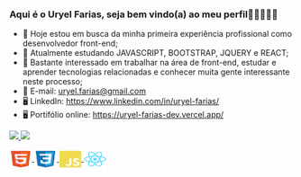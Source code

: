### Aqui é o Uryel Farias, seja bem vindo(a) ao meu perfil👋🏻👨🏻‍💻

- 🔭 Hoje estou em busca da minha primeira experiência profissional como desenvolvedor front-end; 
- 🌱 Atualmente estudando JAVASCRIPT, BOOTSTRAP, JQUERY e REACT;
- 💬 Bastante interessado em trabalhar na área de front-end, estudar e aprender tecnologias relacionadas e conhecer muita gente interessante neste processo;  
- 📧 E-mail: uryel.farias@gmail.com 
- ️🖥 LinkedIn: https://www.linkedin.com/in/uryel-farias/
- ️🖥 Portifólio online: https://uryel-farias-dev.vercel.app/


<a href="https://github.com/uryel-farias">
  <img height="180em" src="https://github-readme-stats.vercel.app/api?username=uryel-farias&show_icons=true&theme=dracula&include_all_commits=true&count_private=true"/>
  <img height="180em" src="https://github-readme-stats.vercel.app/api/top-langs/?username=uryel-farias&layout=compact&langs_count=7&theme=dracula"/>

 </div>
<div style="display: inline_block"><br>
  <img align="center" alt="Rafa-HTML" height="30" width="40" src="https://raw.githubusercontent.com/devicons/devicon/master/icons/html5/html5-original.svg">
  <img align="center" alt="Rafa-CSS" height="30" width="40" src="https://raw.githubusercontent.com/devicons/devicon/master/icons/css3/css3-original.svg">
  <img align="center" alt="Rafa-Js" height="30" width="40" src="https://raw.githubusercontent.com/devicons/devicon/master/icons/javascript/javascript-plain.svg">
  <img align="center" alt="Rafa-React" height="30" width="40" src="https://raw.githubusercontent.com/devicons/devicon/master/icons/react/react-original.svg">
   
</div>
